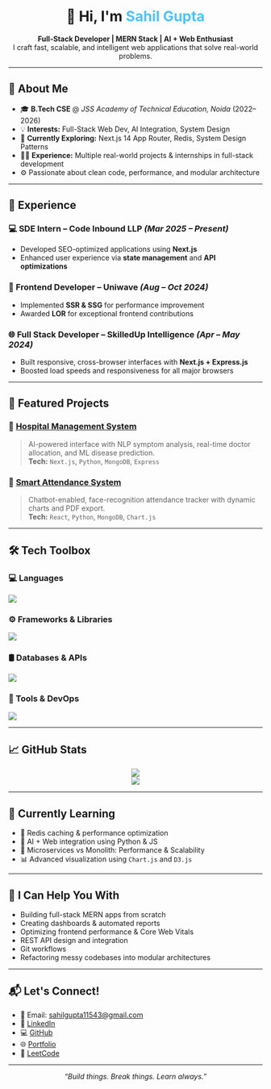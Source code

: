 <h1 align="center">👋 Hi, I'm <span style="color:#4FC3F7">Sahil Gupta</span></h1>

<p align="center">
  <b>Full-Stack Developer | MERN Stack | AI + Web Enthusiast</b><br/>
  I craft fast, scalable, and intelligent web applications that solve real-world problems.
</p>

---

## 🧠 About Me

- 🎓 **B.Tech CSE** @ *JSS Academy of Technical Education, Noida* (2022–2026)
- 💡 **Interests:** Full-Stack Web Dev, AI Integration, System Design
- 🧪 **Currently Exploring:** Next.js 14 App Router, Redis, System Design Patterns
- 👨‍💻 **Experience:** Multiple real-world projects & internships in full-stack development
- ⚙️ Passionate about clean code, performance, and modular architecture

---

## 💼 Experience

### 💻 SDE Intern – Code Inbound LLP *(Mar 2025 – Present)*
- Developed SEO-optimized applications using **Next.js**
- Enhanced user experience via **state management** and **API optimizations**

### 🎨 Frontend Developer – Uniwave *(Aug – Oct 2024)*
- Implemented **SSR & SSG** for performance improvement
- Awarded **LOR** for exceptional frontend contributions

### 🌐 Full Stack Developer – SkilledUp Intelligence *(Apr – May 2024)*
- Built responsive, cross-browser interfaces with **Next.js + Express.js**
- Boosted load speeds and responsiveness for all major browsers

---

## 🚀 Featured Projects

### 🏥 [Hospital Management System](#)
> AI-powered interface with NLP symptom analysis, real-time doctor allocation, and ML disease prediction.  
> **Tech:** `Next.js`, `Python`, `MongoDB`, `Express`

### 🧾 [Smart Attendance System](#)
> Chatbot-enabled, face-recognition attendance tracker with dynamic charts and PDF export.  
> **Tech:** `React`, `Python`, `MongoDB`, `Chart.js`

---

## 🛠️ Tech Toolbox

### 💻 Languages
<img src="https://skillicons.dev/icons?i=js,ts,java,python,html,css,c" />

### ⚙️ Frameworks & Libraries
<img src="https://skillicons.dev/icons?i=react,nextjs,nodejs,express,redux,tailwind,bootstrap,flask" />

### 🛢️ Databases & APIs
<img src="https://skillicons.dev/icons?i=mongodb,mysql,redis,postman" />

### 🔧 Tools & DevOps
<img src="https://skillicons.dev/icons?i=git,github,docker,vscode" />

---

## 📈 GitHub Stats

<p align="center">
  <img src="https://github-readme-stats.vercel.app/api?username=sahilgupta028&show_icons=true&theme=tokyonight" />
  <br/>
  <img src="https://github-readme-streak-stats.herokuapp.com/?user=sahilgupta028&theme=tokyonight" />
</p>

---

## 🌱 Currently Learning

- 🔵 Redis caching & performance optimization
- 🤖 AI + Web integration using Python & JS
- 🧩 Microservices vs Monolith: Performance & Scalability
- 📊 Advanced visualization using `Chart.js` and `D3.js`

---

## 🧩 I Can Help You With

- Building full-stack MERN apps from scratch
- Creating dashboards & automated reports
- Optimizing frontend performance & Core Web Vitals
- REST API design and integration
- Git workflows 
- Refactoring messy codebases into modular architectures

---

## 📬 Let's Connect!

- 📧 Email: [sahilgupta11543@gmail.com](mailto:sahilgupta11543@gmail.com)  
- 🔗 [LinkedIn](https://www.linkedin.com/in/sahil-gupta-bb2356283/)  
- 💻 [GitHub](https://www.github.com/sahilgupta028)  
- 🌐 [Portfolio](https://portfolio-sahil028.vercel.app/)  
- 🧠 [LeetCode](https://leetcode.com/u/sahilgupta5987/)

---

<p align="center"><i>“Build things. Break things. Learn always.”</i></p>
